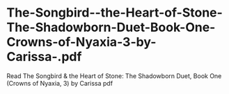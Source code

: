 # The-Songbird--the-Heart-of-Stone-The-Shadowborn-Duet-Book-One-Crowns-of-Nyaxia-3-by-Carissa-.pdf
Read The Songbird &amp; the Heart of Stone: The Shadowborn Duet, Book One (Crowns of Nyaxia, 3) by Carissa  pdf
